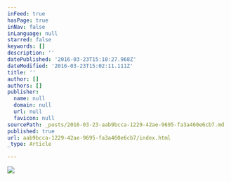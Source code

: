 ```yaml
---
inFeed: true
hasPage: true
inNav: false
inLanguage: null
starred: false
keywords: []
description: ''
datePublished: '2016-03-23T15:10:27.968Z'
dateModified: '2016-03-23T15:02:11.111Z'
title: ''
author: []
authors: []
publisher:
  name: null
  domain: null
  url: null
  favicon: null
sourcePath: _posts/2016-03-23-aab9bcca-1229-42ae-9695-fa3a460e6cb7.md
published: true
url: aab9bcca-1229-42ae-9695-fa3a460e6cb7/index.html
_type: Article

---
```

![](https://the-grid-user-content.s3-us-west-2.amazonaws.com/6a3caedf-e1e7-49f1-98af-7ba128370f9b.jpg)